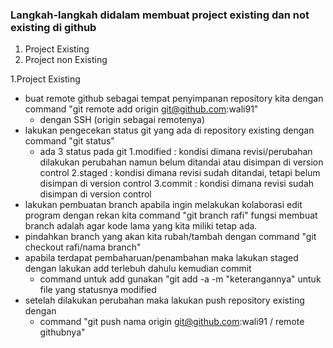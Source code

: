 ### Langkah-langkah didalam membuat project existing dan not existing di github
1. Project Existing
2. Project non Existing 

1.Project Existing
* buat remote github sebagai tempat penyimpanan repository kita dengan command "git remote add origin git@github.com:wali91"
  * dengan SSH (origin sebagai remotenya)
* lakukan pengecekan status git yang ada di repository existing dengan command "git status"
  * ada 3 status pada git
  1.modified : kondisi dimana revisi/perubahan dilakukan perubahan namun belum ditandai atau disimpan di version control
  2.staged : kondisi dimana revisi sudah ditandai, tetapi belum disimpan di version control
  3.commit : kondisi dimana revisi sudah disimpan di version control
* lakukan pembuatan branch apabila ingin melakukan kolaborasi edit program dengan rekan kita command "git branch rafi" fungsi membuat branch adalah agar kode lama yang kita miliki tetap ada.
* pindahkan branch yang akan kita rubah/tambah dengan command "git checkout rafi/nama branch"
* apabila terdapat pembaharuan/penambahan maka lakukan staged dengan lakukan add terlebuh dahulu kemudian commit 
  * command untuk add gunakan "git add -a -m  "keterangannya" untuk file yang statusnya modified
* setelah dilakukan perubahan maka lakukan push repository existing dengan 
  * command "git push nama origin git@github.com:wali91 / remote githubnya"

